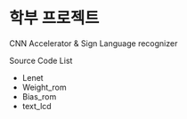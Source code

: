 # 학부 프로젝트

CNN Accelerator & Sign Language recognizer

Source Code List
* Lenet
* Weight_rom
* Bias_rom
* text_lcd


